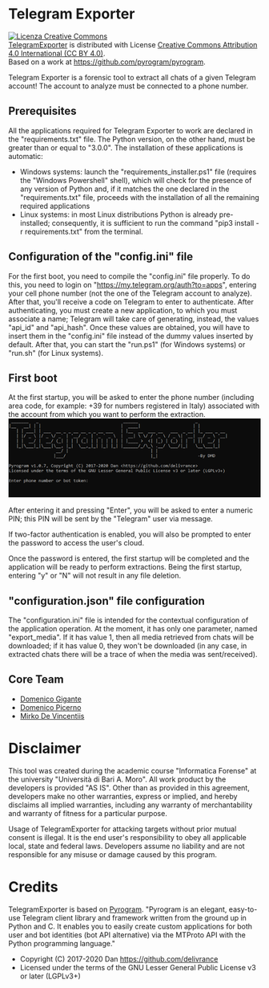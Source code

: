 # Telegram Exporter

<a rel="license" href="http://creativecommons.org/licenses/by/4.0/"><img alt="Licenza Creative Commons" style="border-width:0" src="https://i.creativecommons.org/l/by/4.0/88x31.png" /></a><br /><span xmlns:dct="http://purl.org/dc/terms/" property="dct:title"><a xmlns:cc="http://creativecommons.org/ns#" href="https://github.com/TheF3n1x/TelegramExporter" property="cc:attributionName" rel="cc:attributionURL">TelegramExporter</a> is distributed with License <a rel="license" href="http://creativecommons.org/licenses/by/4.0/">Creative Commons Attribution 4.0 International (CC BY 4.0)</a>.<br />Based on a work at <a xmlns:dct="http://purl.org/dc/terms/" href="https://github.com/pyrogram/pyrogram" rel="dct:source">https://github.com/pyrogram/pyrogram</a>.

Telegram Exporter is a forensic tool to extract all chats of a given Telegram account!
The account to analyze must be connected to a phone number.

## Prerequisites
All the applications required for Telegram Exporter to work are declared in the "requirements.txt" file. 
The Python version, on the other hand, must be greater than or equal to "3.0.0".
The installation of these applications is automatic:
- Windows systems: launch the "requirements_installer.ps1" file (requires the "Windows Powershell" shell), which will check for the presence of any version of Python and, if it matches the one declared in the "requirements.txt" file, proceeds with the installation of all the remaining required applications
- Linux systems: in most Linux distributions Python is already pre-installed; consequently, it is sufficient to run the command "pip3 install -r requirements.txt" from the terminal.

## Configuration of the "config.ini" file
For the first boot, you need to compile the "config.ini" file properly.
To do this, you need to login on "https://my.telegram.org/auth?to=apps", entering your cell phone number (not the one of the Telegram account to analyze). 
After that, you'll receive a code on Telegram to enter to authenticate.
After authenticating, you must create a new application, to which you must associate a name; Telegram will take care of generating, instead, the values "api_id" and "api_hash".
Once these values are obtained, you will have to insert them in the "config.ini" file instead of the dummy values inserted by default.
After that, you can start the "run.ps1" (for Windows systems) or "run.sh" (for Linux systems).

## First boot
At the first startup, you will be asked to enter the phone number (including area code, for example: +39 for numbers registered in Italy) associated with the account from which you want to perform the extraction.
<img src="./documentation/images/enter_phone_number.png">
 
After entering it and pressing "Enter", you will be asked to enter a numeric PIN; this PIN will be sent by the "Telegram" user via message.
 
If two-factor authentication is enabled, you will also be prompted to enter the password to access the user's cloud.
 
Once the password is entered, the first startup will be completed and the application will be ready to perform extractions. Being the first startup, entering "y" or "N" will not result in any file deletion.

## "configuration.json" file configuration
The "configuration.ini" file is intended for the contextual configuration of the application operation.
At the moment, it has only one parameter, named "export_media". If it has value 1, then all media retrieved from chats will be downloaded; if it has value 0, they won't be downloaded (in any case, in extracted chats there will be a trace of when the media was sent/received).

## Core Team

- [Domenico Gigante](https://github.com/Domy976)
- [Domenico Picerno](https://github.com/Davaaam)
- [Mirko De Vincentiis](https://github.com/KeL3vRa)

# Disclaimer
This tool was created during the academic course "Informatica Forense" at the university "Università di Bari A. Moro".
All work product by the developers is provided "AS IS". Other than as provided in this agreement, developers make no other warranties, express or implied, and hereby disclaims all implied warranties, including any warranty of merchantability and warranty of fitness for a particular purpose.

Usage of TelegramExporter for attacking targets without prior mutual consent is illegal. It is the end user's responsibility to obey all applicable local, state and federal laws. Developers assume no liability and are not responsible for any misuse or damage caused by this program.
# Credits

TelegramExporter is based on [Pyrogram](https://docs.pyrogram.org/).
"Pyrogram is an elegant, easy-to-use Telegram client library and framework written from the ground up in Python and C. It enables you to easily create custom applications for both user and bot identities (bot API alternative) via the MTProto API with the Python programming language."

- Copyright (C) 2017-2020 Dan <https://github.com/delivrance>
- Licensed under the terms of the GNU Lesser General Public License v3 or later (LGPLv3+)
